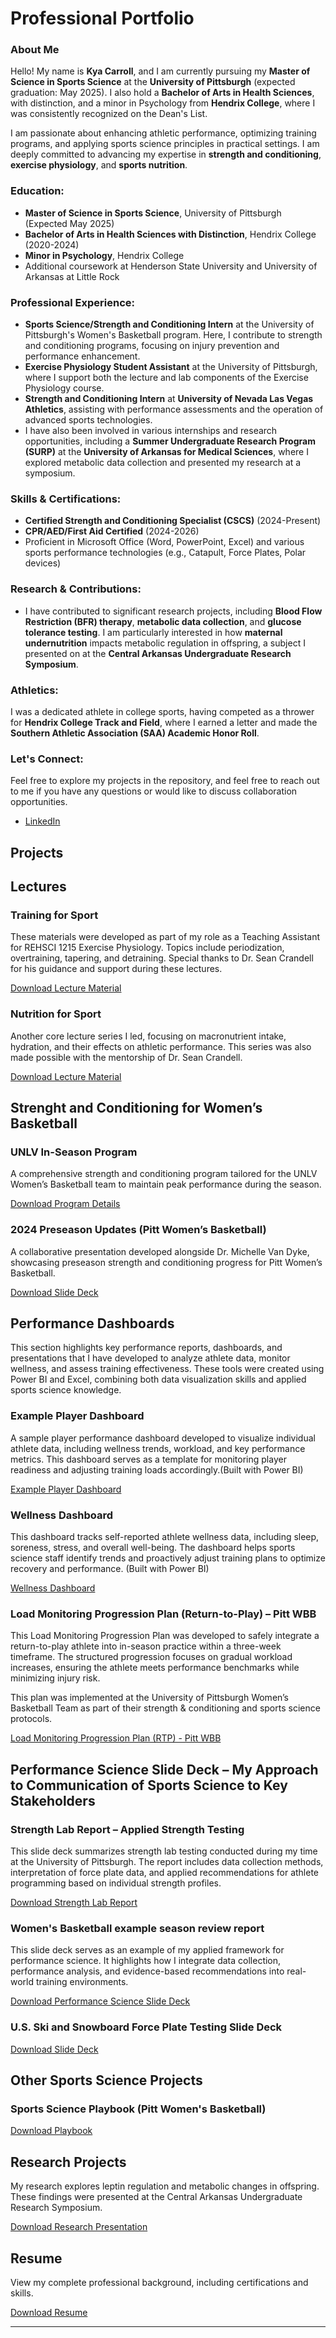 
# Professional Portfolio
### About Me

Hello! My name is **Kya Carroll**, and I am currently pursuing my **Master of Science in Sports Science** at the **University of Pittsburgh** (expected graduation: May 2025). I also hold a **Bachelor of Arts in Health Sciences**, with distinction, and a minor in Psychology from **Hendrix College**, where I was consistently recognized on the Dean's List.

I am passionate about enhancing athletic performance, optimizing training programs, and applying sports science principles in practical settings. I am deeply committed to advancing my expertise in **strength and conditioning**, **exercise physiology**, and **sports nutrition**.

### Education:
- **Master of Science in Sports Science**, University of Pittsburgh (Expected May 2025)
- **Bachelor of Arts in Health Sciences with Distinction**, Hendrix College (2020-2024)
- **Minor in Psychology**, Hendrix College
- Additional coursework at Henderson State University and University of Arkansas at Little Rock

### Professional Experience:
- **Sports Science/Strength and Conditioning Intern** at the University of Pittsburgh's Women's Basketball program. Here, I contribute to strength and conditioning programs, focusing on injury prevention and performance enhancement.
- **Exercise Physiology Student Assistant** at the University of Pittsburgh, where I support both the lecture and lab components of the Exercise Physiology course.
- **Strength and Conditioning Intern** at **University of Nevada Las Vegas Athletics**, assisting with performance assessments and the operation of advanced sports technologies.
- I have also been involved in various internships and research opportunities, including a **Summer Undergraduate Research Program (SURP)** at the **University of Arkansas for Medical Sciences**, where I explored metabolic data collection and presented my research at a symposium.

### Skills & Certifications:
- **Certified Strength and Conditioning Specialist (CSCS)** (2024-Present)
- **CPR/AED/First Aid Certified** (2024-2026)
- Proficient in Microsoft Office (Word, PowerPoint, Excel) and various sports performance technologies (e.g., Catapult, Force Plates, Polar devices)

### Research & Contributions:
- I have contributed to significant research projects, including **Blood Flow Restriction (BFR) therapy**, **metabolic data collection**, and **glucose tolerance testing**. I am particularly interested in how **maternal undernutrition** impacts metabolic regulation in offspring, a subject I presented on at the **Central Arkansas Undergraduate Research Symposium**.

### Athletics:
I was a dedicated athlete in college sports, having competed as a thrower for **Hendrix College Track and Field**, where I earned a letter and made the **Southern Athletic Association (SAA) Academic Honor Roll**.

### Let's Connect:
Feel free to explore my projects in the repository, and feel free to reach out to me if you have any questions or would like to discuss collaboration opportunities.

- [LinkedIn](https://www.linkedin.com/in/kyacarroll/)

## Projects

## Lectures
### Training for Sport
These materials were developed as part of my role as a Teaching Assistant for REHSCI 1215 Exercise Physiology. Topics include periodization, overtraining, tapering, and detraining. Special thanks to Dr. Sean Crandell for his guidance and support during these lectures.

[Download Lecture Material](https://github.com/kyac21/Professional-Portfolio-/blob/cce876a13c41855c1b05ca835b7f3b9f0957eb1e/15.%20KA%20CH%2016%20Training%20for%20sport%20copy.pdf?raw=true)

### Nutrition for Sport
Another core lecture series I led, focusing on macronutrient intake, hydration, and their effects on athletic performance. This series was also made possible with the mentorship of Dr. Sean Crandell.

[Download Lecture Material](./17.KA_CH_17b_Nutrition_for_sport_copy.pdf?raw=true)

## Strenght and Conditioning for Women’s Basketball
### UNLV In-Season Program
A comprehensive strength and conditioning program tailored for the UNLV Women’s Basketball team to maintain peak performance during the season.

[Download Program Details](./Women's_Hoops_In_season_Program_UNLV.xlsx?raw=true)

### 2024 Preseason Updates (Pitt Women’s Basketball)
A collaborative presentation developed alongside Dr. Michelle Van Dyke, showcasing preseason strength and conditioning progress for Pitt Women’s Basketball.

[Download Slide Deck](./2024_Preseason_Updates_PITT_WBB_copy.pptx?raw=true)

## Performance Dashboards
This section highlights key performance reports, dashboards, and presentations that I have developed to analyze athlete data, monitor wellness, and assess training effectiveness. These tools were created using Power BI and Excel, combining both data visualization skills and applied sports science knowledge. 

### Example Player Dashboard
A sample player performance dashboard developed to visualize individual athlete data, including wellness trends, workload, and key performance metrics. This dashboard serves as a template for monitoring player readiness and adjusting training loads accordingly.(Built with Power BI)

[Example Player Dashboard](./Example_Player_Dashbord.pdf?raw=true)

### Wellness Dashboard
This dashboard tracks self-reported athlete wellness data, including sleep, soreness, stress, and overall well-being. The dashboard helps sports science staff identify trends and proactively adjust training plans to optimize recovery and performance. (Built with Power BI)


[Wellness Dashboard](./Wellness_Dashboard.pdf?raw=true)

### Load Monitoring Progression Plan (Return-to-Play) – Pitt WBB
This Load Monitoring Progression Plan was developed to safely integrate a return-to-play athlete into in-season practice within a three-week timeframe. The structured progression focuses on gradual workload increases, ensuring the athlete meets performance benchmarks while minimizing injury risk.

This plan was implemented at the University of Pittsburgh Women’s Basketball Team as part of their strength & conditioning and sports science protocols.

[Load Monitoring Progression Plan (RTP) - Pitt WBB](./Load_Monitoring_Progression_Plan_RTP.xlsx?raw=true)

## Performance Science Slide Deck – My Approach to Communication of Sports Science to Key Stakeholders
### Strength Lab Report – Applied Strength Testing
This slide deck summarizes strength lab testing conducted during my time at the University of Pittsburgh. The report includes data collection methods, interpretation of force plate data, and applied recommendations for athlete programming based on individual strength profiles.

[Download Strength Lab Report](./Strength_Lab_Report.pptx?raw=true)


### Women's Basketball example season review report
This slide deck serves as an example of my applied framework for performance science. It highlights how I integrate data collection, performance analysis, and evidence-based recommendations into real-world training environments. 

[Download Performance Science Slide Deck](./Performance_Scientist_Slide_Deck.pdf?raw=true)

### U.S. Ski and Snowboard Force Plate Testing Slide Deck

[Download Slide Deck](./Force_Plate_Testing_Slide_Deck.pdf?raw=true)

## Other Sports Science Projects 
### Sports Science Playbook (Pitt Women's Basketball) 

[Download Playbook](./Sport_Science_Playbook.pdf?raw=true)



## Research Projects
My research explores leptin regulation and metabolic changes in offspring. These findings were presented at the Central Arkansas Undergraduate Research Symposium.

[Download Research Presentation](./CarrollKya2023.pptx?raw=true)

## Resume
View my complete professional background, including certifications and skills.

[Download Resume](./Kya_Resume.pdf?raw=true)

---

